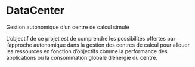 # DataCenter
Gestion autonomique d’un centre de calcul simulé

L’objectif de ce projet est de comprendre les possibilités offertes par l’approche autonomique dans la gestion des centres de calcul pour allouer les ressources en fonction d’objectifs
comme la performance des applications ou la consommation globale d’énergie du centre.

